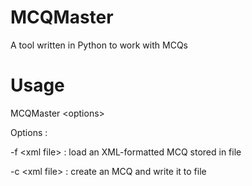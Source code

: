 # MCQMaster
A tool written in Python to work with MCQs

# Usage
MCQMaster \<options\>

Options :

  -f \<xml file\> : load an XML-formatted MCQ stored in file
  
  -c \<xml file\> : create an MCQ and write it to file
